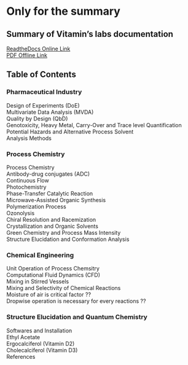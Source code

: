 # Only for the summary
## Summary of Vitamin’s labs documentation  
[ReadtheDocs Online Link](https://summary-of-vitamins.readthedocs.io/en/latest/)  
[PDF Offline Link](https://summary-of-vitamins.readthedocs.io/_/downloads/en/latest/pdf/)  
## Table of Contents

### Pharmaceutical Industry
Design of Experiments (DoE)  
Multivariate Data Analysis (MVDA)  
Quality by Design (QbD)  
Genotoxicity, Heavy Metal, Carry-Over and Trace level Quantification  
Potential Hazards and Alternative Process Solvent  
Analysis Methods  
### Process Chemistry
Process Chemistry  
Antibody-drug conjugates (ADC)  
Continuous Flow  
Photochemistry  
Phase-Transfer Catalytic Reaction  
Microwave-Assisted Organic Synthesis  
Polymerization Process  
Ozonolysis  
Chiral Resolution and Racemization  
Crystallization and Organic Solvents  
Green Chemistry and Process Mass Intensity  
Structure Elucidation and Conformation Analysis  
### Chemical Engineering
Unit Operation of Process Chemsitry  
Computational Fluid Dynamics (CFD)  
Mixing in Stirred Vessels  
Mixing and Selectivity of Chemical Reactions  
Moisture of air is critical factor ??  
Dropwise operation is necessary for every reactions ??  
### Structure Elucidation and Quantum Chemistry  
Softwares and Installation  
Ethyl Acetate  
Ergocalciferol (Vitamin D2)  
Cholecalciferol (Vitamin D3)  
References
